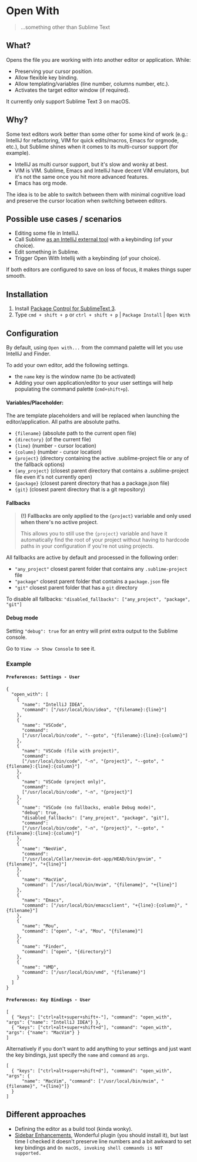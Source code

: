 # Open With
> ...something other than Sublime Text

## What?

Opens the file you are working with into another editor or application. While:
 - Preserving your cursor position.
 - Allow flexible key binding.
 - Allow templating/variables (line number, columns number, etc.).
 - Activates the target editor window (if required).

It currently only support Sublime Text 3 on macOS.

## Why?

Some text editors work better than some other for some kind of work (e.g.:
IntelliJ for refactoring, VIM for quick edits/macros, Emacs for orgmode, etc.),
but Sublime shines when it comes to its multi-cursor support (for example).

- IntelliJ as multi cursor support, but it's slow and wonky at best.
- VIM is VIM. Sublime, Emacs and IntelliJ have decent VIM emulators, but it's
  not the same once you hit more advanced features.
- Emacs has org mode.

The idea is to be able to switch between them with minimal cognitive load and
preserve the cursor location when switching between editors.

## Possible use cases / scenarios

- Editing some file in IntelliJ.
- Call Sublime [as an IntelliJ external
  tool](https://stackoverflow.com/questions/16130586/is-there-a-way-to-connect-intellij-idea-to-sublime-text-on-mac-os-x)
  with a keybinding (of your choice).
- Edit something in Sublime.
- Trigger Open With Intellij with a keybinding (of your choice).

If both editors are configured to save on loss of focus, it makes things super
smooth.

## Installation

1. Install [Package Control for SublimeText 3](https://packagecontrol.io/installation).
1. Type `cmd + shift + p` or `ctrl + shift + p` | `Package Install` | `Open With`

## Configuration

By default, using `Open with...` from the command palette will let you use IntelliJ and Finder.

To add your own editor, add the following settings.
- the `name` key is the window name (to be activated)
- Adding your own application/editor to your user settings will help populating
  the command palette (`cmd+shift+p`).

#### Variables/Placeholder:
The are template placeholders and will be replaced when launching the editor/application.
All paths are absolute paths.

- `{filename}` (absolute path to the current open file)
- `{directory}` (of the current file)
- `{line}` (number - cursor location)
- `{column}` (number - cursor location)
- `{project}` (directory containing the active .sublime-project file or any of the fallback options)
- `{any_project}` (closest parent directory that contains a .sublime-project file even it's not currently open)
- `{package}` (closest parent directory that has a package.json file)
- `{git}` (closest parent directory that is a git repository)

#### Fallbacks
> **(!) Fallbacks are only applied to the `{project}` variable and only used when there's no active project**.
> 
> This allows you to still use the `{project}` variable and have it automatically find the root of your project without having to hardcode paths in your configuration if you're not using projects.

All fallbacks are active by default and processed in the following order:

- `"any_project"` closest parent folder that contains any `.sublime-project` file
- `"package"` closest parent folder that contains a `package.json` file
- `"git"` closest parent folder that has a `git` directory

To disable all fallbacks:
`"disabled_fallbacks": ["any_project", "package", "git"]`

#### Debug mode
Setting `"debug": true` for an entry will print extra output to the Sublime console.

Go to `View -> Show Console` to see it.


### Example

#### `Preferences: Settings - User`

```
{
  "open_with": [
    {
      "name": "IntelliJ IDEA",
      "command": ["/usr/local/bin/idea", "{filename}:{line}"]
    },
    {
      "name": "VSCode",
      "command":
      ["/usr/local/bin/code", "--goto", "{filename}:{line}:{column}"]
    },
    {
      "name": "VSCode (file with project)",
      "command":
      ["/usr/local/bin/code", "-n", "{project}", "--goto", "{filename}:{line}:{column}"]
    },
    {
      "name": "VSCode (project only)",
      "command":
      ["/usr/local/bin/code", "-n", "{project}"]
    },
    {
      "name": "VSCode (no fallbacks, enable Debug mode)",
      "debug": true,
      "disabled_fallbacks": ["any_project", "package", "git"],
      "command":
      ["/usr/local/bin/code", "-n", "{project}", "--goto", "{filename}:{line}:{column}"]
    },
    {
      "name": "NeoVim",
      "command":
      ["/usr/local/Cellar/neovim-dot-app/HEAD/bin/gnvim", "{filename}", "+{line}"]
    },
    {
      "name": "MacVim",
      "command": ["/usr/local/bin/mvim", "{filename}", "+{line}"]
    },
    {
      "name": "Emacs",
      "command": ["/usr/local/bin/emacsclient", "+{line}:{column}", "{filename}"]
    },
    {
      "name": "Mou",
      "command": ["open", "-a", "Mou", "{filename}"]
    },
    {
      "name": "Finder",
      "command": ["open", "{directory}"]
    },
    {
      "name": "VMD",
      "command": ["/usr/local/bin/vmd", "{filename}"]
    }
  ]
}
```

#### `Preferences: Key Bindings - User`

```
[
  { "keys": ["ctrl+alt+super+shift+-"], "command": "open_with", "args": {"name": "IntelliJ IDEA"} },
  { "keys": ["ctrl+alt+super+shift+d"], "command": "open_with", "args": {"name": "MacVim"} }
]
```

Alternatively if you don't want to add anything to your settings and just want
the key bindings, just specify the `name` and `command` as `args`.

```
[
  { "keys": ["ctrl+alt+super+shift+d"], "command": "open_with", "args": {
      "name": "MacVim", "command": ["/usr/local/bin/mvim", "{filename}", "+{line}"]}
  }
]
```

## Different approaches

- Defining the editor as a build tool (kinda wonky).
- [Sidebar Enhancements](https://github.com/titoBouzout/SideBarEnhancements),
  Wonderful plugin (you should install it), but last time I checked it doesn't
  preserve line numbers and a bit awkward to set key bindings and `On macOS,
  invoking shell commands is NOT supported.`
